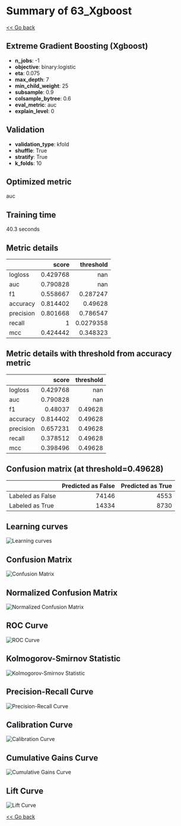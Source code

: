 # Summary of 63_Xgboost

[<< Go back](../README.md)


## Extreme Gradient Boosting (Xgboost)
- **n_jobs**: -1
- **objective**: binary:logistic
- **eta**: 0.075
- **max_depth**: 7
- **min_child_weight**: 25
- **subsample**: 0.9
- **colsample_bytree**: 0.6
- **eval_metric**: auc
- **explain_level**: 0

## Validation
 - **validation_type**: kfold
 - **shuffle**: True
 - **stratify**: True
 - **k_folds**: 10

## Optimized metric
auc

## Training time

40.3 seconds

## Metric details
|           |    score |   threshold |
|:----------|---------:|------------:|
| logloss   | 0.429768 | nan         |
| auc       | 0.790828 | nan         |
| f1        | 0.558667 |   0.287247  |
| accuracy  | 0.814402 |   0.49628   |
| precision | 0.801668 |   0.786547  |
| recall    | 1        |   0.0279358 |
| mcc       | 0.424442 |   0.348323  |


## Metric details with threshold from accuracy metric
|           |    score |   threshold |
|:----------|---------:|------------:|
| logloss   | 0.429768 |   nan       |
| auc       | 0.790828 |   nan       |
| f1        | 0.48037  |     0.49628 |
| accuracy  | 0.814402 |     0.49628 |
| precision | 0.657231 |     0.49628 |
| recall    | 0.378512 |     0.49628 |
| mcc       | 0.398496 |     0.49628 |


## Confusion matrix (at threshold=0.49628)
|                  |   Predicted as False |   Predicted as True |
|:-----------------|---------------------:|--------------------:|
| Labeled as False |                74146 |                4553 |
| Labeled as True  |                14334 |                8730 |

## Learning curves
![Learning curves](learning_curves.png)
## Confusion Matrix

![Confusion Matrix](confusion_matrix.png)


## Normalized Confusion Matrix

![Normalized Confusion Matrix](confusion_matrix_normalized.png)


## ROC Curve

![ROC Curve](roc_curve.png)


## Kolmogorov-Smirnov Statistic

![Kolmogorov-Smirnov Statistic](ks_statistic.png)


## Precision-Recall Curve

![Precision-Recall Curve](precision_recall_curve.png)


## Calibration Curve

![Calibration Curve](calibration_curve_curve.png)


## Cumulative Gains Curve

![Cumulative Gains Curve](cumulative_gains_curve.png)


## Lift Curve

![Lift Curve](lift_curve.png)



[<< Go back](../README.md)
